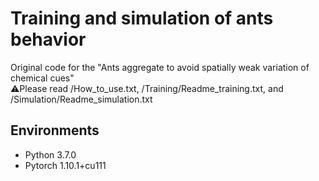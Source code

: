 # Training and simulation of ants behavior
Original code for the "Ants aggregate to avoid spatially weak variation of chemical cues"\
⚠️Please read /How_to_use.txt, /Training/Readme_training.txt, and /Simulation/Readme_simulation.txt


## Environments
- Python 3.7.0
- Pytorch 1.10.1+cu111
